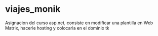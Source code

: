 viajes_monik
============

Asignacion del curso asp.net, consiste en modificar una plantilla en Web Matrix, hacerle hosting y colocarla en el dominio tk

